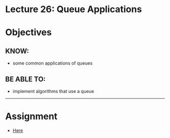 # Lecture 26: Queue Applications

# Objectives

## KNOW:
- some common applications of queues
  
## BE ABLE TO:
- implement algorithms that use a queue

---
# Assignment

- [Here](work/hw26.md)
